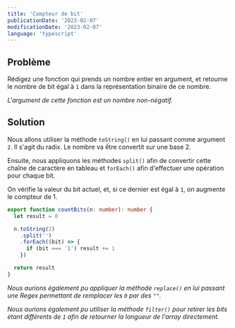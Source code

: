 ```yaml
---
title: 'Compteur de bit'
publicationDate: '2023-02-07'
modificationDate: '2023-02-07'
language: 'typescript'
---
```


## Problème

Rédigez une fonction qui prends un nombre entier en argument, et retourne le nombre de bit égal à `1` dans la représentation binaire de ce nombre.

_L'argument de cette fonction est un nombre non-négatif._

## Solution

Nous allons utiliser la méthode `toString()` en lui passant comme argument `2`. Il s'agit du radix. Le nombre va ếtre convertit sur une base 2.

Ensuite, nous appliquons les méthodes `split()` afin de convertir cette chaîne de caractère en tableau et `forEach()` afin d'effectuer une opération pour chaque bit.

On vérifie la valeur du bit actuel, et, si ce dernier est égal à `1`, on augmente le compteur de 1.

```typescript
export function countBits(n: number): number {
  let result = 0

  n.toString(2)
    .split('')
    .forEach((bit) => {
      if (bit === '1') result += 1
    })

  return result
}
```

_Nous aurions également pu appliquer la méthode `replace()` en lui passant une Regex permettant de remplacer les `0` par des `""`._

_Nous aurions également pu utiliser la méthode `filter()` pour retirer les bits étant différents de `1` afin de retourner la longueur de l'array directement._
